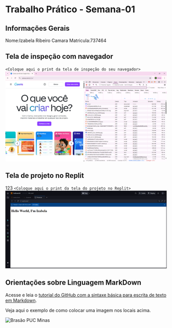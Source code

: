 # Trabalho Prático - Semana-01

## Informações Gerais

Nome:Izabela Ribeiro Camara Matricula:737464

## Tela de inspeção com navegador

`<Coloque aqui o print da tela de inspeção do seu navegador>`
![Print da tela de inspeção](images/rede_portal.png)

## Tela de projeto no Replit
123
`<Coloque aqui o print da tela do projeto no Replit>`
![Print da tela do projeto](images/hello_world.png)


## Orientações sobre Linguagem MarkDown

Acesse e leia o [tutorial do GitHub com a sintaxe básica para escrita de texto em Markdown](https://docs.github.com/pt/get-started/writing-on-github/getting-started-with-writing-and-formatting-on-github/basic-writing-and-formatting-syntax).

Veja aqui o exemplo de como colocar uma imagem nos locais acima. 

![Brasão PUC Minas](images/brasao_puc.png)

